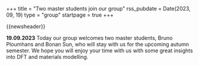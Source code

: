 +++
title       = "Two master students join our group"
rss_pubdate = Date(2023, 09, 19)
type        = "group"
startpage   = true
+++

{{newsheader}}

**19.09.2023** Today our group welcomes two master students,
Bruno Ploumhans and Bonan Sun, who will stay with us for the upcoming autumn semester.
We hope you will enjoy your time with us
with some great insights into DFT and materials modelling.
